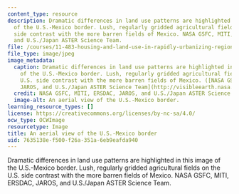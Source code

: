 ```yaml
---
content_type: resource
description: Dramatic differences in land use patterns are highlighted in this image
  of the U.S.-Mexico border. Lush, regularly gridded agricultural fields on the U.S.
  side contrast with the more barren fields of Mexico. NASA GSFC, MITI, ERSDAC, JAROS,
  and U.S./Japan ASTER Science Team.
file: /courses/11-483-housing-and-land-use-in-rapidly-urbanizing-regions-fall-2011/7635138ef500f26a351a6eb9eafda940_11-483f11.jpg
file_type: image/jpeg
image_metadata:
  caption: Dramatic differences in land use patterns are highlighted in this image
    of the U.S.-Mexico border. Lush, regularly gridded agricultural fields on the
    U.S. side contrast with the more barren fields of Mexico. ([NASA GSFC, MITI, ERSDAC,
    JAROS, and U.S./Japan ASTER Science Team](http://visibleearth.nasa.gov/view.php?id=792).)
  credit: NASA GSFC, MITI, ERSDAC, JAROS, and U.S./Japan ASTER Science Team.
  image-alt: An aerial view of the U.S.-Mexico border.
learning_resource_types: []
license: https://creativecommons.org/licenses/by-nc-sa/4.0/
ocw_type: OCWImage
resourcetype: Image
title: An aerial view of the U.S.-Mexico border
uid: 7635138e-f500-f26a-351a-6eb9eafda940
---
```

Dramatic differences in land use patterns are highlighted in this image of the U.S.-Mexico border. Lush, regularly gridded agricultural fields on the U.S. side contrast with the more barren fields of Mexico. NASA GSFC, MITI, ERSDAC, JAROS, and U.S./Japan ASTER Science Team.